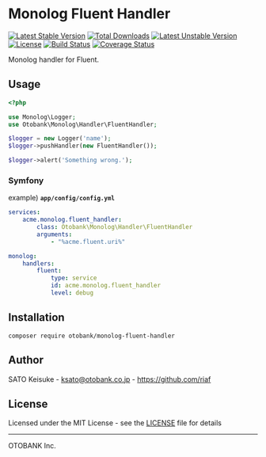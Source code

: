 Monolog Fluent Handler
======================

[![Latest Stable Version](https://poser.pugx.org/otobank/monolog-fluent-handler/v/stable)](https://packagist.org/packages/otobank/monolog-fluent-handler) [![Total Downloads](https://poser.pugx.org/otobank/monolog-fluent-handler/downloads)](https://packagist.org/packages/otobank/monolog-fluent-handler) [![Latest Unstable Version](https://poser.pugx.org/otobank/monolog-fluent-handler/v/unstable)](https://packagist.org/packages/otobank/monolog-fluent-handler) [![License](https://poser.pugx.org/otobank/monolog-fluent-handler/license)](https://packagist.org/packages/otobank/monolog-fluent-handler) [![Build Status](https://travis-ci.org/otobank/monolog-fluent-handler.svg?branch=master)](https://travis-ci.org/otobank/monolog-fluent-handler) [![Coverage Status](https://coveralls.io/repos/otobank/monolog-fluent-handler/badge.svg?branch=master)](https://coveralls.io/r/otobank/monolog-fluent-handler?branch=master)

Monolog handler for Fluent.


Usage
-----

```php
<?php

use Monolog\Logger;
use Otobank\Monolog\Handler\FluentHandler;

$logger = new Logger('name');
$logger->pushHandler(new FluentHandler());

$logger->alert('Something wrong.');
```

### Symfony

example) **`app/config/config.yml`**

```yaml
services:
    acme.monolog.fluent_handler:
        class: Otobank\Monolog\Handler\FluentHandler
        arguments:
            - "%acme.fluent.uri%"

monolog:
    handlers:
        fluent:
            type: service
            id: acme.monolog.fluent_handler
            level: debug
```


Installation
------------

```
composer require otobank/monolog-fluent-handler
```


Author
------

SATO Keisuke - ksato@otobank.co.jp - https://github.com/riaf


License
-------

Licensed under the MIT License - see the [LICENSE](LICENSE) file for details


----

OTOBANK Inc.
